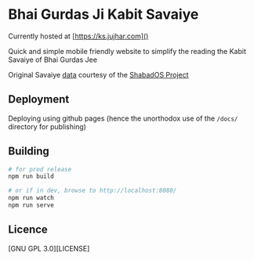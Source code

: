 # Bhai Gurdas Ji Kabit Savaiye

Currently hosted at [https://ks.jujhar.com]()

Quick and simple mobile friendly website to simplify the reading the Kabit Savaiye of Bhai Gurdas Jee

Original Savaiye [data](src/data) courtesy of the [ShabadOS Project](https://github.com/jujhars13/database)


## Deployment

Deploying using github pages (hence the unorthodox use of the `/docs/` directory for publishing)

## Building

```bash
# for prod release
npm run build

# or if in dev, browse to http://localhost:8080/
npm run watch
npm run serve
```

## Licence
[GNU GPL 3.0][LICENSE]
